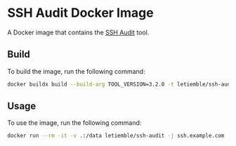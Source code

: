 # SSH Audit Docker Image

A Docker image that contains the [SSH Audit](https://github.com/jtesta/ssh-audit) tool.

## Build

To build the image, run the following command:

```bash
docker buildx build --build-arg TOOL_VERSION=3.2.0 -t letiemble/ssh-audit:3.2.0 -t letiemble/ssh-audit:latest .
```

## Usage

To use the image, run the following command:

```bash
docker run --rm -it -v .:/data letiemble/ssh-audit -j ssh.example.com
```
